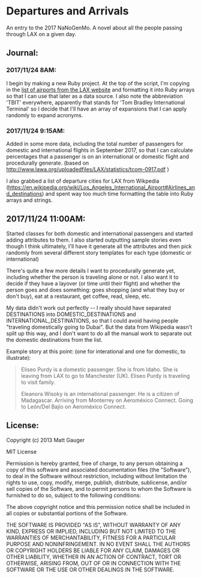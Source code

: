 # Departures and Arrivals

An entry to the 2017 NaNoGenMo. A novel about all the people passing through LAX on a given day.

## Journal:

### 2017/11/24 8AM:

I begin by making a new Ruby project. At the top of the script, I'm copying in the [list of airports from the LAX website](http://www.lawa.org/LAXAirlines.aspx) and formatting it into Ruby arrays so that I can use that later as a data source. I also note the abbreviation 'TBIT' everywhere, apparently that stands for 'Tom Bradley International Terminal' so I decide that I'll have an array of expansions that I can apply randomly to expand acronyms.

### 2017/11/24 9:15AM:

Added in some more data, including the total number of passengers for domestic and international flights in September 2017, so that I can calculate percentages that a passenger is on an international or domestic flight and procedurally generate. (based on http://www.lawa.org/uploadedfiles/LAX/statistics/tcom-0917.pdf )

I also grabbed a list of departure cities for LAX from Wikpedia (https://en.wikipedia.org/wiki/Los_Angeles_International_Airport#Airlines_and_destinations) and spent way too much time formatting the table into Ruby arrays and strings.

## 2017/11/24 11:00AM:

Started classes for both domestic and international passengers and started adding attributes to them. I also started outputting sample stories even though I think ultimately, I'll have it generate all the attributes and then pick randomly from several different story templates for each type (domestic or international)

There's quite a few more details I want to procedurally generate yet, including whether the person is traveling alone or not. I also want it to decide if they have a layover (or time until their flight) and whether the person goes and does something: goes shopping (and what they buy or don't buy), eat at a restaurant, get coffee, read, sleep, etc.

My data didn't work out perfectly -- I really should have separated DESTINATIONS into DOMESTIC_DESTINATIONS and INTERNATIONAL_DESTINATIONS, so that I could avoid having people "traveling domestically going to Dubai". But the data from Wikipedia wasn't split up this way, and I don't want to do all the manual work to separate out the domestic destinations from the list.

Example story at this point: (one for interational and one for domestic, to illustrate):

>  Eliseo Purdy is a domestic passenger. She is from Idaho. She is leaving from LAX to go to Manchester (UK). Eliseo Purdy is traveling to visit family.
>
>  Eleanora Wisoky is an international passenger. He is a citizen of Madagascar. Arriving from Monterrey on Aeroméxico Connect. Going to León/Del Bajío on Aeroméxico Connect.

## License:

Copyright (c) 2013 Matt Gauger

MIT License

Permission is hereby granted, free of charge, to any person obtaining
a copy of this software and associated documentation files (the
"Software"), to deal in the Software without restriction, including
without limitation the rights to use, copy, modify, merge, publish,
distribute, sublicense, and/or sell copies of the Software, and to
permit persons to whom the Software is furnished to do so, subject to
the following conditions:

The above copyright notice and this permission notice shall be
included in all copies or substantial portions of the Software.

THE SOFTWARE IS PROVIDED "AS IS", WITHOUT WARRANTY OF ANY KIND,
EXPRESS OR IMPLIED, INCLUDING BUT NOT LIMITED TO THE WARRANTIES OF
MERCHANTABILITY, FITNESS FOR A PARTICULAR PURPOSE AND
NONINFRINGEMENT. IN NO EVENT SHALL THE AUTHORS OR COPYRIGHT HOLDERS BE
LIABLE FOR ANY CLAIM, DAMAGES OR OTHER LIABILITY, WHETHER IN AN ACTION
OF CONTRACT, TORT OR OTHERWISE, ARISING FROM, OUT OF OR IN CONNECTION
WITH THE SOFTWARE OR THE USE OR OTHER DEALINGS IN THE SOFTWARE.
